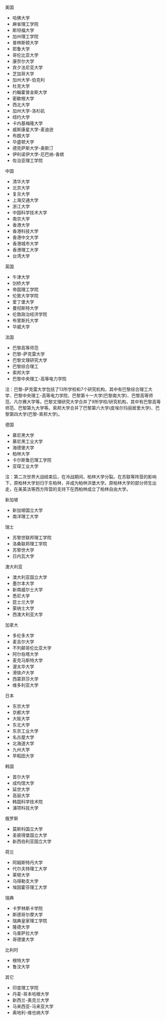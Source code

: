 美国
- 哈佛大学
- 麻省理工学院
- 斯坦福大学
- 加州理工学院
- 普林斯顿大学
- 耶鲁大学
- 哥伦比亚大学
- 康奈尔大学
- 宾夕法尼亚大学
- 芝加哥大学
- 加州大学-伯克利
- 杜克大学
- 约翰霍普金斯大学
- 密歇根大学
- 西北大学
- 加州大学-洛杉矶
- 纽约大学
- 卡内基梅隆大学
- 威斯康星大学-麦迪逊
- 布朗大学
- 华盛顿大学
- 德克萨斯大学-奥斯汀
- 伊利诺伊大学-厄巴纳-香槟
- 佐治亚理工学院

中国
- 清华大学
- 北京大学
- 复旦大学
- 上海交通大学
- 浙江大学
- 中国科学技术大学
- 南京大学
- 香港大学
- 香港科技大学
- 香港中文大学
- 香港城市大学
- 香港理工大学
- 台湾大学

英国
- 牛津大学
- 剑桥大学
- 帝国理工学院
- 伦敦大学学院
- 爱丁堡大学
- 曼彻斯特大学
- 伦敦政治经济学院
- 布里斯托大学
- 华威大学

法国
- 巴黎高等师范
- 巴黎-萨克雷大学
- 巴黎文理研究大学
- 巴黎综合理工
- 索邦大学
- 巴黎中央理工-高等电力学院

注：巴黎-萨克雷大学包括了13所学校和7个研究机构，其中有巴黎综合理工大学、巴黎中央理工-高等电力学院、巴黎第十一大学(巴黎南大学)、巴黎高等师范、凡尔赛大学等。巴黎文理研究大学合并了9所学校/研究机构，其中有巴黎高等师范、巴黎第九大学等。索邦大学合并了巴黎第六大学(皮埃尔玛丽居里大学)、巴黎第四大学(巴黎-索邦大学)。

德国
- 慕尼黑大学
- 慕尼黑工业大学
- 海德堡大学
- 柏林大学
- 卡尔斯鲁厄理工学院
- 亚琛工业大学

注：第二次世界大战结束后，在冷战期间，柏林大学分裂。在苏联等阵营的影响下，原柏林大学划归于东柏林，并成为柏林洪堡大学。原柏林大学的部分师生出走，在美英法等西方阵营的支持下在西柏林成立了柏林自由大学。

新加坡
- 新加坡国立大学
- 南洋理工大学

瑞士
- 苏黎世联邦理工学院
- 洛桑联邦理工学院
- 苏黎世大学
- 日内瓦大学

澳大利亚
- 澳大利亚国立大学
- 墨尔本大学
- 新南威尔士大学
- 悉尼大学
- 昆士兰大学
- 蒙纳士大学
- 西澳大利亚大学

加拿大
- 多伦多大学
- 麦吉尔大学
- 不列颠哥伦比亚大学
- 阿尔伯塔大学
- 麦克马斯特大学
- 渥太华大学
- 滑铁卢大学
- 西蒙菲莎大学
- 维多利亚大学

日本
- 东京大学
- 京都大学
- 大阪大学
- 东北大学
- 东京工业大学
- 名古屋大学
- 北海道大学
- 九州大学
- 早稻田大学

韩国
- 首尔大学
- 成均馆大学
- 延世大学
- 高丽大学
- 韩国科学技术院
- 浦项科技大学

俄罗斯
- 莫斯科国立大学
- 圣彼得堡国立大学
- 新西伯利亚国立大学

荷兰
- 阿姆斯特丹大学
- 代尔夫特理工大学
- 莱顿大学
- 乌得勒支大学
- 埃因霍芬理工大学

瑞典
- 卡罗林斯卡学院
- 斯德哥尔摩大学
- 瑞典皇家理工学院
- 隆德大学
- 乌普萨拉大学
- 哥德堡大学

比利时
- 根特大学
- 鲁汶大学

其它
- 印度理工学院
- 丹麦-哥本哈根大学
- 新西兰-奥克兰大学
- 马来西亚-马来亚大学
- 奥地利-维也纳大学
